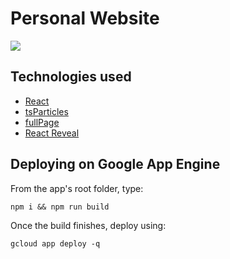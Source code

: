 # Personal Website

![](https://media.giphy.com/media/OqGW5PzH9S6CLzoxgJ/giphy.gif)

## Technologies used

- [React](https://github.com/facebook/react)
- [tsParticles](https://github.com/matteobruni/tsparticles)
- [fullPage](https://github.com/alvarotrigo/react-fullpage)
- [React Reveal](https://www.react-reveal.com/)

## Deploying on Google App Engine

From the app's root folder, type:

`npm i && npm run build`

Once the build finishes, deploy using:

`gcloud app deploy -q`
